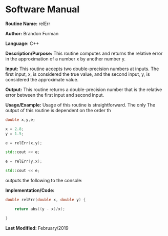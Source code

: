 # Software Manual

**Routine Name:** relErr

**Author:** Brandon Furman

**Language:** C++

**Description/Purpose:** This routine computes and returns the relative error in the approximation of a number x by another number y.

**Input:** This routine accepts two double-precision numbers at inputs. The first input, x, is considered the true value, and the second input, y, is considered the approximate value.

**Output:** This routine returns a double-precision number that is the relative error between the first input and second input.

**Usage/Example:** Usage of this routine is straightforward. The only The output of this routine is dependent on the order th

```cpp
double x,y,e;

x = 2.8;
y = 1.5;

e = relErr(x,y);

std::cout << e;

e = relErr(y,x);

std::cout << e;
```
outputs the following to the console:

**Implementation/Code:**

```cpp
double relErr(double x, double y) {

	return abs((y - x)/x);

}
```

**Last Modified:** February/2019